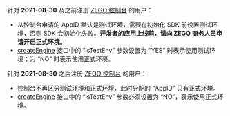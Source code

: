 <div class = 'mk-warning'>

针对 **2021-08-30** 及之前注册 [ZEGO 控制台](https://console.zego.im) 的用户：

- 从控制台申请的 AppID 默认是测试环境，需要在初始化 SDK 前设置测试环境，否则 SDK 会初始化失败。**开发者的应用上线前，请向 ZEGO 商务人员申请开启正式环境。**
- [createEngine](@createEngine) 接口中的 “isTestEnv” 参数设置为 “YES” 时表示使用测试环境；为 “NO” 时表示使用正式环境。

针对 **2021-08-30** 之后注册 [ZEGO 控制台](https://console.zego.im) 的用户：

- 控制台不再区分测试环境和正式环境，此时分配的 “AppID” 只有正式环境。
- [createEngine](@createEngine) 接口中的 “isTestEnv” 参数必须设置为 “NO”，表示使用正式环境。
</div>
